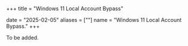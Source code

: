 +++
title = "Windows 11 Local Account Bypass"

date = "2025-02-05"
aliases = [""]
name = "Windows 11 Local Account Bypass."
+++

To be added.
